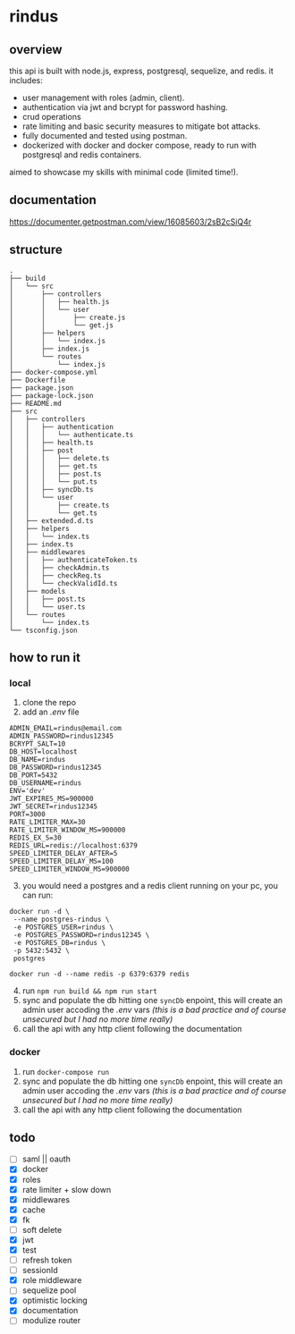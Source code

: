 # rindus

## overview

this api is built with node.js, express, postgresql, sequelize, and redis. it includes:

- user management with roles (admin, client).
- authentication via jwt and bcrypt for password hashing.
- crud operations
- rate limiting and basic security measures to mitigate bot attacks.
- fully documented and tested using postman.
- dockerized with docker and docker compose, ready to run with postgresql and redis containers.

aimed to showcase my skills with minimal code (limited time!).

## documentation

https://documenter.getpostman.com/view/16085603/2sB2cSiQ4r

## structure

```
.
├── build
│   └── src
│       ├── controllers
│       │   ├── health.js
│       │   └── user
│       │       ├── create.js
│       │       └── get.js
│       ├── helpers
│       │   └── index.js
│       ├── index.js
│       └── routes
│           └── index.js
├── docker-compose.yml
├── Dockerfile
├── package.json
├── package-lock.json
├── README.md
├── src
│   ├── controllers
│   │   ├── authentication
│   │   │   └── authenticate.ts
│   │   ├── health.ts
│   │   ├── post
│   │   │   ├── delete.ts
│   │   │   ├── get.ts
│   │   │   ├── post.ts
│   │   │   └── put.ts
│   │   ├── syncDb.ts
│   │   └── user
│   │       ├── create.ts
│   │       └── get.ts
│   ├── extended.d.ts
│   ├── helpers
│   │   └── index.ts
│   ├── index.ts
│   ├── middlewares
│   │   ├── authenticateToken.ts
│   │   ├── checkAdmin.ts
│   │   ├── checkReq.ts
│   │   └── checkValidId.ts
│   ├── models
│   │   ├── post.ts
│   │   └── user.ts
│   └── routes
│       └── index.ts
└── tsconfig.json
```

## how to run it

### local

1. clone the repo
2. add an _.env_ file

```
ADMIN_EMAIL=rindus@email.com
ADMIN_PASSWORD=rindus12345
BCRYPT_SALT=10
DB_HOST=localhost
DB_NAME=rindus
DB_PASSWORD=rindus12345
DB_PORT=5432
DB_USERNAME=rindus
ENV='dev'
JWT_EXPIRES_MS=900000
JWT_SECRET=rindus12345
PORT=3000
RATE_LIMITER_MAX=30
RATE_LIMITER_WINDOW_MS=900000
REDIS_EX_S=30
REDIS_URL=redis://localhost:6379
SPEED_LIMITER_DELAY_AFTER=5
SPEED_LIMITER_DELAY_MS=100
SPEED_LIMITER_WINDOW_MS=900000
```

3. you would need a postgres and a redis client running on your pc, you can run:

```
docker run -d \
 --name postgres-rindus \
 -e POSTGRES_USER=rindus \
 -e POSTGRES_PASSWORD=rindus12345 \
 -e POSTGRES_DB=rindus \
 -p 5432:5432 \
 postgres

docker run -d --name redis -p 6379:6379 redis
```

4. run `npm run build && npm run start`
5. sync and populate the db hitting one `syncDb` enpoint, this will create an admin user accoding the _.env_ vars _(this is a bad practice and of course unsecured but I had no more time really)_
6. call the api with any http client following the documentation

### docker

1. run `docker-compose run`
2. sync and populate the db hitting one `syncDb` enpoint, this will create an admin user accoding the _.env_ vars _(this is a bad practice and of course unsecured but I had no more time really)_
3. call the api with any http client following the documentation

## todo

- [ ] saml || oauth
- [x] docker
- [x] roles
- [x] rate limiter + slow down
- [x] middlewares
- [x] cache
- [x] fk
- [ ] soft delete
- [x] jwt
- [x] test
- [ ] refresh token
- [ ] sessionId
- [x] role middleware
- [ ] sequelize pool
- [x] optimistic locking
- [x] documentation
- [ ] modulize router

